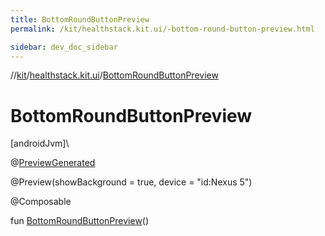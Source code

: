 ```yaml
---
title: BottomRoundButtonPreview
permalink: /kit/healthstack.kit.ui/-bottom-round-button-preview.html

sidebar: dev_doc_sidebar
---
```

//[kit](../../kit.html)/[healthstack.kit.ui](index.html)/[BottomRoundButtonPreview](-bottom-round-button-preview.html)



# BottomRoundButtonPreview



[androidJvm]\




@[PreviewGenerated](../healthstack.kit.annotation/-preview-generated/index.html)



@Preview(showBackground = true, device = &quot;id:Nexus 5&quot;)



@Composable



fun [BottomRoundButtonPreview](-bottom-round-button-preview.html)()




